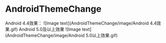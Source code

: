 # AndroidThemeChange
Android 4.4效果：
![Image text](AndroidThemeChange/image/Android 4.4效果.gif)
Android 5.0及以上效果
![Image text](AndroidThemeChange/image/Android 5.0以上效果.gif)
